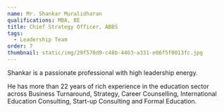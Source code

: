 ```yaml
---
name: Mr. Shankar Muralidharan
qualifications: MBA, BE
title: Chief Strategy Officer, ABBS
tags:
  - Leadership Team
order: 7
thumbnail: static/img/29f570d0-c48b-4463-a331-e06f5f0013fc.jpg
---
```

Shankar is a passionate professional with high leadership energy.

He has more than 22 years of rich experience in the education sector across Business Turnaround, Strategy, Career Counselling, International Education Consulting, Start-up Consulting and Formal Education.